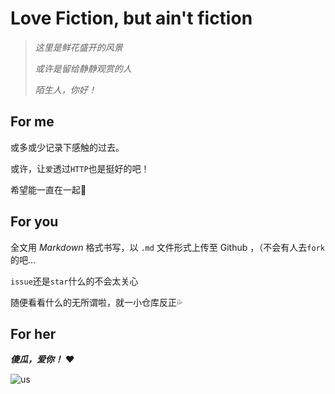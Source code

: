 # Love Fiction, but ain't fiction

> *这里是鲜花盛开的风景*
>
> *或许是留给静静观赏的人*
>
> *陌生人，你好！*

## For me

或多或少记录下感触的过去。

或许，让`爱`透过`HTTP`也是挺好的吧！

希望能一直在一起🥰

## For you

全文用 *Markdown* 格式书写，以 `.md` 文件形式上传至 Github ，（不会有人去`fork`的吧...

`issue`还是`star`什么的不会太关心

随便看看什么的无所谓啦，就一小仓库反正💦

## For her

***傻瓜，爱你！*** ❤️

![us](https://i.328888.xyz/2023/01/23/OM7Yx.jpeg)